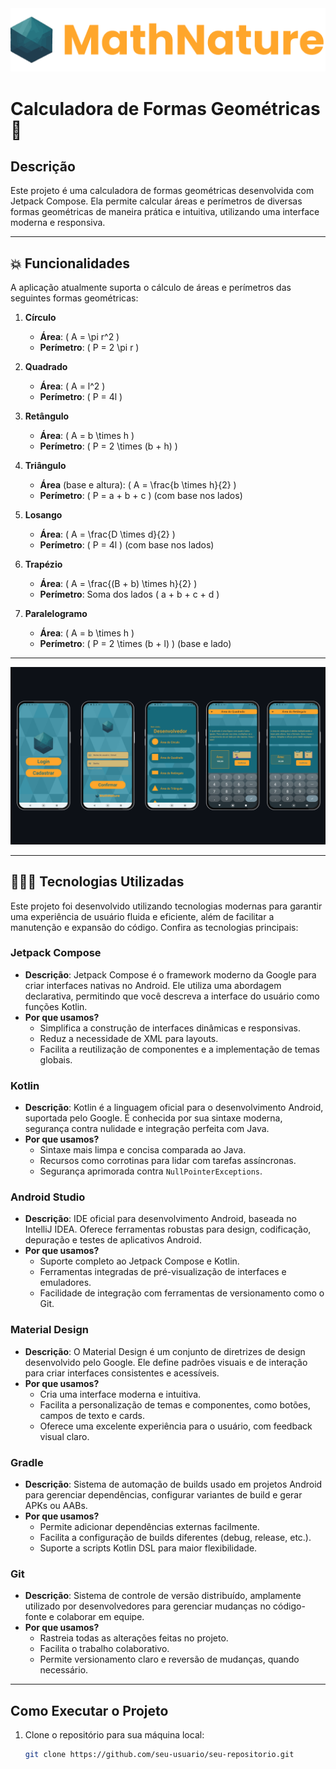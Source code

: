 
<img src="forma_logo.png" alt="Mockup do projeto">

# **Calculadora de Formas Geométricas** 📐


## **Descrição**
Este projeto é uma calculadora de formas geométricas desenvolvida com Jetpack Compose. Ela permite calcular áreas e perímetros de diversas formas geométricas de maneira prática e intuitiva, utilizando uma interface moderna e responsiva.

---

## 💥 **Funcionalidades**
A aplicação atualmente suporta o cálculo de áreas e perímetros das seguintes formas geométricas:

1. **Círculo**
   - **Área**: \( A = \pi r^2 \)
   - **Perímetro**: \( P = 2 \pi r \)

2. **Quadrado**
   - **Área**: \( A = l^2 \)
   - **Perímetro**: \( P = 4l \)

3. **Retângulo**
   - **Área**: \( A = b \times h \)
   - **Perímetro**: \( P = 2 \times (b + h) \)

4. **Triângulo**
   - **Área** (base e altura): \( A = \frac{b \times h}{2} \)
   - **Perímetro**: \( P = a + b + c \) (com base nos lados)

5. **Losango**
   - **Área**: \( A = \frac{D \times d}{2} \)
   - **Perímetro**: \( P = 4l \) (com base nos lados)

6. **Trapézio**
   - **Área**: \( A = \frac{(B + b) \times h}{2} \)
   - **Perímetro**: Soma dos lados \( a + b + c + d \)

7. **Paralelogramo**
   - **Área**: \( A = b \times h \)
   - **Perímetro**: \( P = 2 \times (b + l) \) (base e lado)
---

<img src="mockup_forma.png" alt="Mockup do projeto">

---

## 🧑🏾‍💻 **Tecnologias Utilizadas**

Este projeto foi desenvolvido utilizando tecnologias modernas para garantir uma experiência de usuário fluida e eficiente, além de facilitar a manutenção e expansão do código. Confira as tecnologias principais:

### **Jetpack Compose**
- **Descrição**: Jetpack Compose é o framework moderno da Google para criar interfaces nativas no Android. Ele utiliza uma abordagem declarativa, permitindo que você descreva a interface do usuário como funções Kotlin.
- **Por que usamos?**  
  - Simplifica a construção de interfaces dinâmicas e responsivas.
  - Reduz a necessidade de XML para layouts.
  - Facilita a reutilização de componentes e a implementação de temas globais.
  
### **Kotlin**
- **Descrição**: Kotlin é a linguagem oficial para o desenvolvimento Android, suportada pelo Google. É conhecida por sua sintaxe moderna, segurança contra nulidade e integração perfeita com Java.
- **Por que usamos?**  
  - Sintaxe mais limpa e concisa comparada ao Java.
  - Recursos como corrotinas para lidar com tarefas assíncronas.
  - Segurança aprimorada contra `NullPointerExceptions`.

### **Android Studio**
- **Descrição**: IDE oficial para desenvolvimento Android, baseada no IntelliJ IDEA. Oferece ferramentas robustas para design, codificação, depuração e testes de aplicativos Android.
- **Por que usamos?**  
  - Suporte completo ao Jetpack Compose e Kotlin.
  - Ferramentas integradas de pré-visualização de interfaces e emuladores.
  - Facilidade de integração com ferramentas de versionamento como o Git.

### **Material Design**
- **Descrição**: O Material Design é um conjunto de diretrizes de design desenvolvido pelo Google. Ele define padrões visuais e de interação para criar interfaces consistentes e acessíveis.
- **Por que usamos?**  
  - Cria uma interface moderna e intuitiva.
  - Facilita a personalização de temas e componentes, como botões, campos de texto e cards.
  - Oferece uma excelente experiência para o usuário, com feedback visual claro.

### **Gradle**
- **Descrição**: Sistema de automação de builds usado em projetos Android para gerenciar dependências, configurar variantes de build e gerar APKs ou AABs.
- **Por que usamos?**  
  - Permite adicionar dependências externas facilmente.
  - Facilita a configuração de builds diferentes (debug, release, etc.).
  - Suporte a scripts Kotlin DSL para maior flexibilidade.

### **Git**
- **Descrição**: Sistema de controle de versão distribuído, amplamente utilizado por desenvolvedores para gerenciar mudanças no código-fonte e colaborar em equipe.
- **Por que usamos?**  
  - Rastreia todas as alterações feitas no projeto.
  - Facilita o trabalho colaborativo.
  - Permite versionamento claro e reversão de mudanças, quando necessário.

---

## **Como Executar o Projeto**

1. Clone o repositório para sua máquina local:
   ```bash
   git clone https://github.com/seu-usuario/seu-repositorio.git
